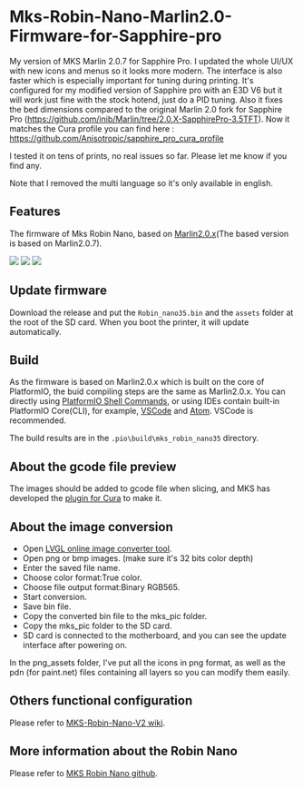 # Mks-Robin-Nano-Marlin2.0-Firmware-for-Sapphire-pro

My version of MKS Marlin 2.0.7 for Sapphire Pro.
I updated the whole UI/UX with new icons and menus so it looks more modern. The interface is also faster which is especially important for tuning during printing.
It's configured for my modified version of Sapphire pro with an E3D V6 but it will work just fine with the stock hotend, just do a PID tuning.
Also it fixes the bed dimensions compared to the original Marlin 2.0 fork for Sapphire Pro (https://github.com/inib/Marlin/tree/2.0.X-SapphirePro-3.5TFT). Now it matches the Cura profile you can find here : https://github.com/Anisotropic/sapphire_pro_cura_profile

I tested it on tens of prints, no real issues so far. Please let me know if you find any.

Note that I removed the multi language so it's only available in english.

## Features
The firmware of Mks Robin Nano, based on [Marlin2.0.x](https://github.com/MarlinFirmware/Marlin)(The based version is based on Marlin2.0.7).

![](https://github.com/quentinDeroo/Marlin/tree/2.0.x/Images/main.png)
![](https://github.com/quentinDeroo/Marlin/tree/2.0.x/Images/tools.png)
![](https://github.com/quentinDeroo/Marlin/tree/2.0.x/Images/printing.png)

## Update firmware
Download the release and put the `Robin_nano35.bin` and the `assets` folder at the root of the SD card. 
When you boot the printer, it will update automatically.

## Build
As the firmware is based on Marlin2.0.x which is built on the core of PlatformIO, the buid compiling steps are the same as Marlin2.0.x. You can directly using [PlatformIO Shell Commands](https://docs.platformio.org/en/latest/core/installation.html#piocore-install-shell-commands), or using IDEs contain built-in PlatformIO Core(CLI), for example, [VSCode](https://docs.platformio.org/en/latest/integration/ide/vscode.html#ide-vscode) and [Atom](https://docs.platformio.org/en/latest/integration/ide/atom.html). VSCode is recommended.

The build results are in the `.pio\build\mks_robin_nano35` directory.

## About the gcode file preview
The images should be added to gcode file when slicing, and MKS has developed the [plugin for Cura](https://github.com/makerbase-mks/mks-wifi-plugin) to make it.

## About the image conversion
- Open [LVGL online image converter tool](https://lvgl.io/tools/imageconverter). 
- Open png or bmp images. (make sure it's 32 bits color depth)
- Enter the saved file name.
- Choose color format:True color.
- Choose file output format:Binary RGB565.
- Start conversion.
- Save bin file.
- Copy the converted bin file to the mks_pic folder.
- Copy the mks_pic folder to the SD card.
- SD card is connected to the motherboard, and you can see the update interface after powering on.

In the png_assets folder, I've put all the icons in png format, as well as the pdn (for paint.net) files containing all layers so you can modify them easily.


## Others functional configuration
Please refer to [MKS-Robin-Nano-V2 wiki](https://github.com/makerbase-mks/MKS-Robin-Nano-V2/wiki/Marlin_firmware).

## More information about the Robin Nano
Please refer to [MKS Robin Nano github](https://github.com/makerbase-mks/MKS-Robin-Nano).

